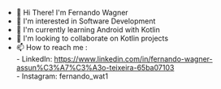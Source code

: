 - 👋 Hi There! I'm Fernando Wagner
- 👀 I'm interested in Software Development
- 🌱 I'm currently learning Android with Kotlin
- 💞️ I'm looking to collaborate on Kotlin projects
- 📫 How to reach me : <br/> 
        - LinkedIn: https://www.linkedin.com/in/fernando-wagner-assun%C3%A7%C3%A3o-teixeira-65ba07103 <br/>
        - Instagram: fernando_wat1 
        
  

<!---
fernandowagner104/fernandowagner104 is a ✨ special ✨ repository because its `README.md` (this file) appears on your GitHub profile.
You can click the Preview link to take a look at your changes.
--->





 
